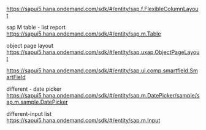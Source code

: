 https://sapui5.hana.ondemand.com/sdk/#/entity/sap.f.FlexibleColumnLayout

sap M table - list report 
https://sapui5.hana.ondemand.com/sdk/#/entity/sap.m.Table

object page layout 
https://sapui5.hana.ondemand.com/sdk/#/entity/sap.uxap.ObjectPageLayout

https://sapui5.hana.ondemand.com/sdk/#/entity/sap.ui.comp.smartfield.SmartField

different - date picker 
https://sapui5.hana.ondemand.com/sdk/#/entity/sap.m.DatePicker/sample/sap.m.sample.DatePicker

different-input list 
https://sapui5.hana.ondemand.com/sdk/#/entity/sap.m.Input

